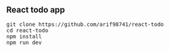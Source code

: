 ## React todo app

<pre>
git clone https://github.com/arif98741/react-todo
cd react-todo
npm install
npm run dev

</pre>
